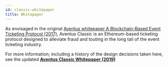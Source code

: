 ```yaml
---
id: classic-whitepaper
title: Whitepaper
---
```


As envisaged in the original [Aventus whitepaper A Blockchain-Based Event Ticketing Protocol (2017)](https://icosbull.com/whitepapers/1276/Aventus_whitepaper.pdf), Aventus Classic is an Ethereum-based ticketing protocol designed to alleviate fraud and touting in the long tail of the event ticketing industry.

For more information; including a history of the design decisions taken here, see the updated **[Aventus Classic Whitepaper (2019)](https://github.com/AventusProtocolFoundation/docs/blob/master/resources/Aventus%20Classic%20Whitepaper.pdf)**
